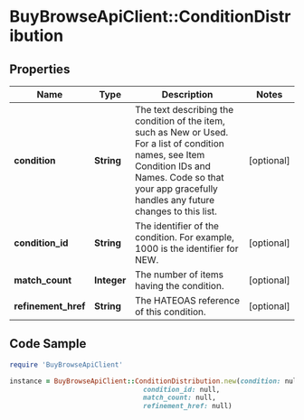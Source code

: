 # BuyBrowseApiClient::ConditionDistribution

## Properties

Name | Type | Description | Notes
------------ | ------------- | ------------- | -------------
**condition** | **String** | The text describing the condition of the item, such as New or Used. For a list of condition names, see Item Condition IDs and Names. Code so that your app gracefully handles any future changes to this list. | [optional] 
**condition_id** | **String** | The identifier of the condition. For example, 1000 is the identifier for NEW. | [optional] 
**match_count** | **Integer** | The number of items having the condition. | [optional] 
**refinement_href** | **String** | The HATEOAS reference of this condition. | [optional] 

## Code Sample

```ruby
require 'BuyBrowseApiClient'

instance = BuyBrowseApiClient::ConditionDistribution.new(condition: null,
                                 condition_id: null,
                                 match_count: null,
                                 refinement_href: null)
```


